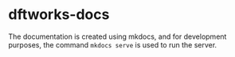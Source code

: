 # dftworks-docs

The documentation is created using mkdocs, and for development purposes, the command `mkdocs serve` is used to run the server.
